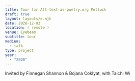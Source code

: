 ```yaml
---
title: Tour for Alt-text-as-poetry.org Potluck
draft: true
layout: layouts/e.njk
date: 2020-12-03
location: ( remote )
venue: Eyebeam
subtitle: tour
medium:
  - talk
type: project
year:
  - "2020"
---
```


Invited by Finnegan Shannon & Bojana Coklyat, with Taichi Wi

